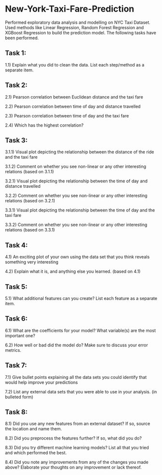 # New-York-Taxi-Fare-Prediction
Performed exploratory data analysis and modelling on NYC Taxi Dataset. Used methods like Linear Regression, Random Forest Regression and XGBoost Regression to build the prediction model.
The following tasks have been performed.


Task 1:
--------

1.1) Explain what you did to clean the data. List each step/method as a separate item.

Task 2:
--------

2.1) Pearson correlation between Euclidean distance and the taxi fare

2.2) Pearson correlation between time of day and distance travelled

2.3) Pearson correlation between time of day and the taxi fare

2.4) Which has the highest correlation?

Task 3:
--------

3.1.1) Visual plot depicting the relationship between the distance of the ride and the taxi fare

3.1.2) Comment on whether you see non-linear or any other interesting relations (based on 3.1.1)

3.2.1) Visual plot depicting the relationship between the time of day and distance travelled

3.2.2) Comment on whether you see non-linear or any other interesting relations (based on 3.2.1)

3.3.1) Visual plot depicting the relationship between the time of day and the taxi fare

3.3.2) Comment on whether you see non-linear or any other interesting relations (based on 3.3.1)

Task 4:
--------

4.1) An exciting plot of your own using the data set that you think reveals something very interesting

4.2) Explain what it is, and anything else you learned. (based on 4.1)

Task 5:
--------

5.1) What additional features can you create? List each feature as a separate item.

Task 6:
--------

6.1) What are the coefficients for your model? What variable(s) are the most important one? 

6.2) How well or bad did the model do? Make sure to discuss your error metrics.

Task 7:
--------

7.1) Give bullet points explaining all the data sets you could identify that would help improve your predictions

7.2) List any external data sets that you were able to use in your analysis. (in bulleted form)

Task 8:
--------

8.1) Did you use any new features from an external dataset? If so, source the location and name them.

8.2) Did you preprocess the features further? If so, what did you do?

8.3) Did you try different machine learning models? List all that you tried and which performed the best.

8.4) Did you note any improvements from any of the changes you made above? Elaborate your thoughts on any improvement or lack thereof.
